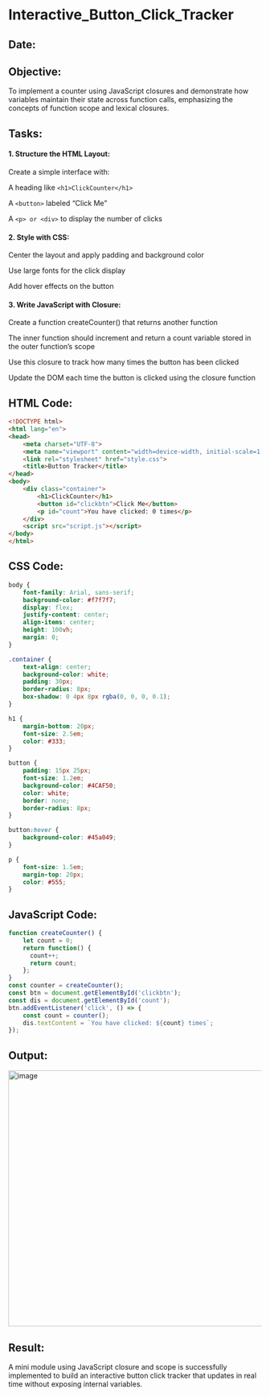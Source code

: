# Interactive_Button_Click_Tracker
## Date:
## Objective:
To implement a counter using JavaScript closures and demonstrate how variables maintain their state across function calls, emphasizing the concepts of function scope and lexical closures.

## Tasks:

#### 1. Structure the HTML Layout:
Create a simple interface with:

A heading like ```<h1>ClickCounter</h1>```

A ```<button>``` labeled “Click Me”

A ```<p> or <div>``` to display the number of clicks

#### 2. Style with CSS:
Center the layout and apply padding and background color

Use large fonts for the click display

Add hover effects on the button

#### 3. Write JavaScript with Closure:
Create a function createCounter() that returns another function

The inner function should increment and return a count variable stored in the outer function’s scope

Use this closure to track how many times the button has been clicked

Update the DOM each time the button is clicked using the closure function
## HTML Code:
```html
<!DOCTYPE html>
<html lang="en">
<head>
    <meta charset="UTF-8">
    <meta name="viewport" content="width=device-width, initial-scale=1.0">
    <link rel="stylesheet" href="style.css">
    <title>Button Tracker</title>
</head>
<body>
    <div class="container">
        <h1>ClickCounter</h1>
        <button id="clickbtn">Click Me</button>
        <p id="count">You have clicked: 0 times</p>
    </div>
    <script src="script.js"></script>
</body>
</html>
```
## CSS Code:
```css
body {
    font-family: Arial, sans-serif;
    background-color: #f7f7f7;
    display: flex;
    justify-content: center;
    align-items: center;
    height: 100vh;
    margin: 0;
}

.container {
    text-align: center;
    background-color: white;
    padding: 30px;
    border-radius: 8px;
    box-shadow: 0 4px 8px rgba(0, 0, 0, 0.1);
}

h1 {
    margin-bottom: 20px;
    font-size: 2.5em;
    color: #333;
}

button {
    padding: 15px 25px;
    font-size: 1.2em;
    background-color: #4CAF50;
    color: white;
    border: none;
    border-radius: 8px;
}

button:hover {
    background-color: #45a049;
}

p {
    font-size: 1.5em;
    margin-top: 20px;
    color: #555;
}
```
## JavaScript Code:
```js
function createCounter() {
    let count = 0;
    return function() {
      count++;
      return count;
    };
}
const counter = createCounter();
const btn = document.getElementById('clickbtn');
const dis = document.getElementById('count');
btn.addEventListener('click', () => {
    const count = counter();
    dis.textContent = `You have clicked: ${count} times`;
});
```
## Output:
<img width="692" height="509" alt="image" src="https://github.com/user-attachments/assets/b07475dd-33c1-4ba4-ad35-4ee26274b183" />

## Result:
A mini module using JavaScript closure and scope is successfully implemented to build an interactive button click tracker that updates in real time without exposing internal variables.

